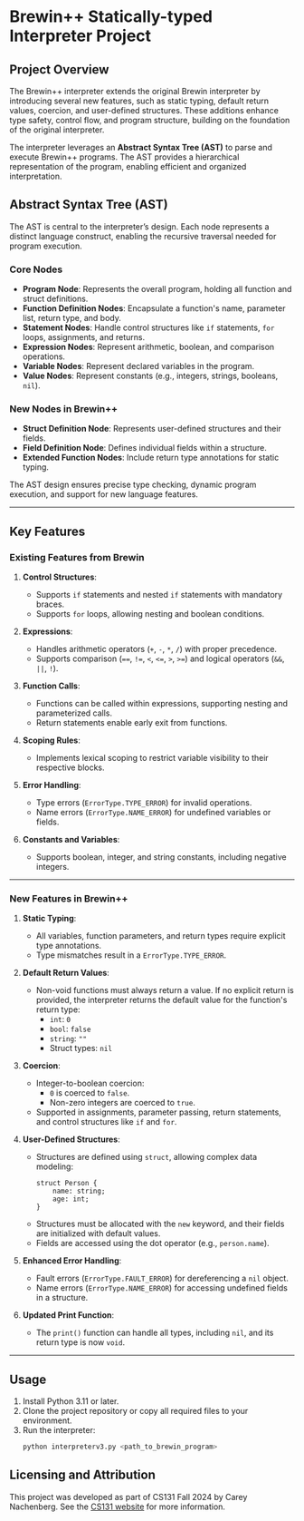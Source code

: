 # Brewin++ Statically-typed Interpreter Project

## Project Overview

The Brewin++ interpreter extends the original Brewin interpreter by introducing several new features, such as static typing, default return values, coercion, and user-defined structures. These additions enhance type safety, control flow, and program structure, building on the foundation of the original interpreter.

The interpreter leverages an **Abstract Syntax Tree (AST)** to parse and execute Brewin++ programs. The AST provides a hierarchical representation of the program, enabling efficient and organized interpretation.

## Abstract Syntax Tree (AST)

The AST is central to the interpreter’s design. Each node represents a distinct language construct, enabling the recursive traversal needed for program execution.

### Core Nodes

- **Program Node**: Represents the overall program, holding all function and struct definitions.
- **Function Definition Nodes**: Encapsulate a function's name, parameter list, return type, and body.
- **Statement Nodes**: Handle control structures like `if` statements, `for` loops, assignments, and returns.
- **Expression Nodes**: Represent arithmetic, boolean, and comparison operations.
- **Variable Nodes**: Represent declared variables in the program.
- **Value Nodes**: Represent constants (e.g., integers, strings, booleans, `nil`).

### New Nodes in Brewin++

- **Struct Definition Node**: Represents user-defined structures and their fields.
- **Field Definition Node**: Defines individual fields within a structure.
- **Extended Function Nodes**: Include return type annotations for static typing.

The AST design ensures precise type checking, dynamic program execution, and support for new language features.

---

## Key Features

### Existing Features from Brewin

1. **Control Structures**:
   - Supports `if` statements and nested `if` statements with mandatory braces.
   - Supports `for` loops, allowing nesting and boolean conditions.

2. **Expressions**:
   - Handles arithmetic operators (`+`, `-`, `*`, `/`) with proper precedence.
   - Supports comparison (`==`, `!=`, `<`, `<=`, `>`, `>=`) and logical operators (`&&`, `||`, `!`).

3. **Function Calls**:
   - Functions can be called within expressions, supporting nesting and parameterized calls.
   - Return statements enable early exit from functions.

4. **Scoping Rules**:
   - Implements lexical scoping to restrict variable visibility to their respective blocks.

5. **Error Handling**:
   - Type errors (`ErrorType.TYPE_ERROR`) for invalid operations.
   - Name errors (`ErrorType.NAME_ERROR`) for undefined variables or fields.

6. **Constants and Variables**:
   - Supports boolean, integer, and string constants, including negative integers.

---

### New Features in Brewin++

1. **Static Typing**:
   - All variables, function parameters, and return types require explicit type annotations.
   - Type mismatches result in a `ErrorType.TYPE_ERROR`.

2. **Default Return Values**:
   - Non-void functions must always return a value. If no explicit return is provided, the interpreter returns the default value for the function's return type:
     - `int`: `0`
     - `bool`: `false`
     - `string`: `""`
     - Struct types: `nil`

3. **Coercion**:
   - Integer-to-boolean coercion:
     - `0` is coerced to `false`.
     - Non-zero integers are coerced to `true`.
   - Supported in assignments, parameter passing, return statements, and control structures like `if` and `for`.

4. **User-Defined Structures**:
   - Structures are defined using `struct`, allowing complex data modeling:
     ```plaintext
     struct Person {
         name: string;
         age: int;
     }
     ```
   - Structures must be allocated with the `new` keyword, and their fields are initialized with default values.
   - Fields are accessed using the dot operator (e.g., `person.name`).

5. **Enhanced Error Handling**:
   - Fault errors (`ErrorType.FAULT_ERROR`) for dereferencing a `nil` object.
   - Name errors (`ErrorType.NAME_ERROR`) for accessing undefined fields in a structure.

6. **Updated Print Function**:
   - The `print()` function can handle all types, including `nil`, and its return type is now `void`.

---

## Usage

1. Install Python 3.11 or later.
2. Clone the project repository or copy all required files to your environment.
3. Run the interpreter:
   ```bash
   python interpreterv3.py <path_to_brewin_program>
   ```


## Licensing and Attribution

This project was developed as part of CS131 Fall 2024 by Carey Nachenberg. See the [CS131 website](https://ucla-cs-131.github.io/fall-24-website/) for more information.
